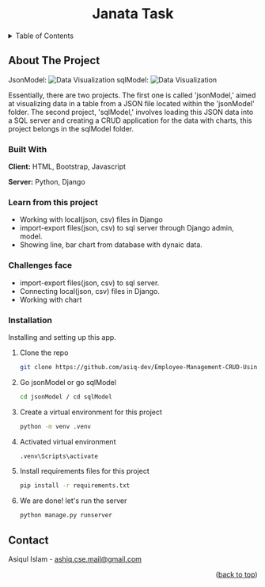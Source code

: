 
<div align="center">
<h1>Janata Task</div>
</div>


<!-- TABLE OF CONTENTS -->
<details>
  <summary>Table of Contents</summary>
  <ol>
    <li>
      <a href="#about-the-project">About The Project</a>
      <ul>
        <li><a href="#built-with">Built With</a></li>
      </ul>
    </li>
    <li>
      <a href="#learn-from-this-project">Learn from this project</a>
    </li>
    <li>
      <a href="#challenges-face">Challenges face</a>
    </li>
    <li>
      <a href="#installation">Installation</a>
    </li>
    <li><a href="#contact">Contact</a></li>    
    
  </ol>
</details>

## About The Project
JsonModel:
![Data Visualization](jsonVisualization.gif)
sqlModel:
![Data Visualization](Visualization.gif)

Essentially, there are two projects. The first one is called 'jsonModel,' aimed at visualizing data in a table from a JSON file located within the 'jsonModel' folder. The second project, 'sqlModel,' involves loading this JSON data into a SQL server and creating a CRUD application for the data with charts, this project belongs in the sqlModel folder.


### Built With
**Client:** HTML, Bootstrap, Javascript

**Server:** Python, Django



### Learn from this project

* Working with local(json, csv) files in Django
* import-export files(json, csv) to sql server through Django admin, model.
* Showing line, bar chart from database with dynaic data. 


### Challenges face

* import-export files(json, csv) to sql server.
* Connecting local(json, csv) files in Django.
* Working with chart

### Installation

Installing and setting up this app.


1. Clone the repo
   ```sh
   git clone https://github.com/asiq-dev/Employee-Management-CRUD-Using-Django.git
   ```

2. Go jsonModel or go sqlModel
   ```sh
   cd jsonModel / cd sqlModel
   ```
3. Create a virtual environment for this project
   ```sh
   python -m venv .venv
   ```

4. Activated virtual environment
   ```sh
   .venv\Scripts\activate
   ```

5. Install requirements files for this project
   ```sh
   pip install -r requirements.txt
   ```


6. We are done! let's run the server
   ```sh
   python manage.py runserver
   ```

## Contact

Asiqul Islam - ashiq.cse.mail@gmail.com

<p align="right">(<a href="#readme-top">back to top</a>)</p>

